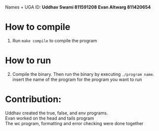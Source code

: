 Names + UGA ID: 
**Uddhav Swami 811591208**
**Evan Altwarg  811420654**
 
# How to compile
1. Run `make compile` to compile the program 
# How to run
2. Compile the binary. Then run the binary
    by executing `./program name`. insert
    the name of the program for the program
    you want to run
# Contribution:
Uddhav created the true, false, and env
    programs.\
Evan worked on the head and tails program\
The wc program, formatting and error checking
 were done together
